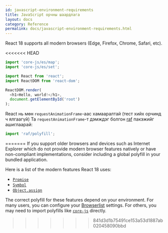 ```yaml
---
id: javascript-environment-requirements
title: JavaScript орчны шаардлага
layout: docs
category: Reference
permalink: docs/javascript-environment-requirements.html
---
```


React 18 supports all modern browsers (Edge, Firefox, Chrome, Safari, etc).

<<<<<<< HEAD
```js
import 'core-js/es/map';
import 'core-js/es/set';

import React from 'react';
import ReactDOM from 'react-dom';

ReactDOM.render(
  <h1>Hello, world!</h1>,
  document.getElementById('root')
);
```

React нь мөн `requestAnimationFrame`-аас хамааралтай (тест хийх орчинд ч ялгаагүй)
Та `requestAnimationFrame`-т дэмждэг болгон [raf](https://www.npmjs.com/package/raf) пакэжийг ашиглаарай:

```js
import 'raf/polyfill';
```
=======
If you support older browsers and devices such as Internet Explorer which do not provide modern browser features natively or have non-compliant implementations, consider including a global polyfill in your bundled application.

Here is a list of the modern features React 18 uses:
- [`Promise`](https://developer.mozilla.org/en-US/docs/Web/JavaScript/Reference/Global_Objects/Promise)
- [`Symbol`](https://developer.mozilla.org/en-US/docs/Web/JavaScript/Reference/Global_Objects/Symbol)
- [`Object.assign`](https://developer.mozilla.org/en-US/docs/Web/JavaScript/Reference/Global_Objects/Object/assign)

The correct polyfill for these features depend on your environment. For many users, you can configure your [Browserlist](https://github.com/browserslist/browserslist) settings. For others, you may need to import polyfills like [`core-js`](https://github.com/zloirock/core-js) directly.
>>>>>>> 841d3d1b75491ce153a53d1887ab020458090bbd

